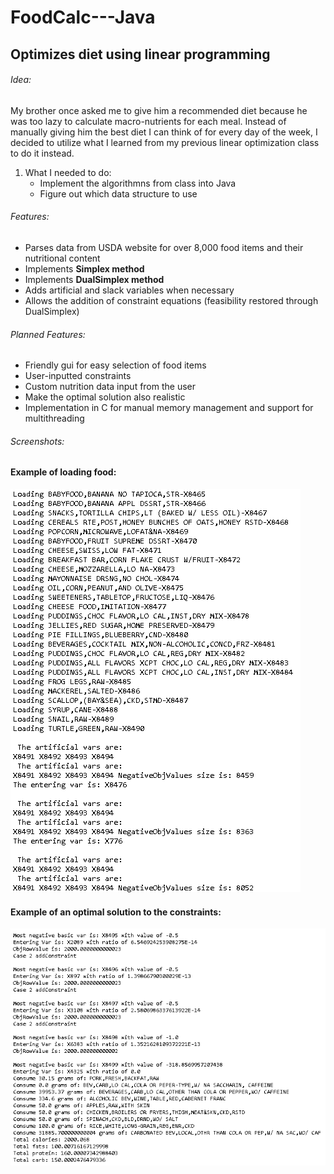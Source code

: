 # FoodCalc---Java
## Optimizes diet using linear programming


###### Idea:
My brother once asked me to give him a recommended diet because he was too lazy to calculate macro-nutrients for each meal. Instead of manually giving him the best diet I can think of for every day of the week, I decided to utilize what I learned from my previous linear optimization class to do it instead. 

1. What I needed to do:
   * Implement the algorithmns from class into Java
   * Figure out which data structure to use

###### Features:
  * Parses data from USDA website for over 8,000 food items and their nutritional content
  * Implements **Simplex method**
  * Implements **DualSimplex method**
  * Adds artificial and slack variables when necessary
  * Allows the addition of constraint equations (feasibility restored through DualSimplex)
###### Planned Features:
  * Friendly gui for easy selection of food items
  * User-inputted constraints
  * Custom nutrition data input from the user
  * Make the optimal solution also realistic
  * Implementation in C for manual memory management and support for multithreading
###### Screenshots:
#### Example of loading food:
![alt text](https://github.com/acheng416/FoodCalc---Java/blob/master/Food%20Calc%20-%20Java.png) 

#### Example of an optimal solution to the constraints:
![alt text](https://github.com/acheng416/FoodCalc---Java/blob/master/Food%20Calc%20-%20Java%202.png)
